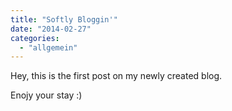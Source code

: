 ```yaml
---
title: "Softly Bloggin'"
date: "2014-02-27"
categories: 
  - "allgemein"
---
```


Hey, this is the first post on my newly created blog.

Enojy your stay :)
